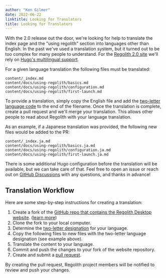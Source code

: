 ```yaml
---
author: "Ken Gilmer"
date: 2022-06-22
linktitle: Looking for Translators
title: Looking for Translators
---
```


With the 2.0 release out the door, we're looking for help to translate the index page and the "using regolith" section into languages other than English. In the past we've used a translation system, but it turned out to be too complex for many people to understand. For the [Regolith 2.0 site](https://github.com/regolith-linux/regolith-desktop-website) we'll rely on [Hugo's multilingual support](https://gohugo.io/content-management/multilingual/).

For a given language translation the following files must be translated:

```
content/_index.md
content/docs/using-regolith/basics.md
content/docs/using-regolith/configuration.md
content/docs/using-regolith/first-launch.md
```

To provide a translation, simply copy the English file and add the [two-letter language code](https://lingohub.com/academy/best-practices/iso-639-1-list) to the end of the filename.  Once the translation is complete, create a pull request and we'll merge your translation.  This allows other people to read about Regolith with your language translation.

As an example, if a Japanese translation was provided, the following new files would be added to the PR:

```
content/_index.ja.md
content/docs/using-regolith/basics.ja.md
content/docs/using-regolith/configuration.ja.md
content/docs/using-regolith/first-launch.ja.md
```

There is some additional Hugo configuration before the translation will be available, but we can take care of that.  Feel free to open an issue or reach out on [GitHub Discussions](https://github.com/orgs/regolith-linux/discussions) with any questions, and thanks in advance!

## Translation Workflow

Here are some step-by-step instructions for creating a translation:

1. Create a fork of the [GitHub repo that contains the Regolith Desktop website](https://github.com/regolith-linux/regolith-desktop-website).  ([learn more](https://docs.github.com/en/get-started/quickstart/fork-a-repo))
2. Clone the fork to your local computer.
3. Determine the [two-letter designation](https://lingohub.com/academy/best-practices/iso-639-1-list) for your language.
4. Copy the following files to new files with the two-letter language designation (see example above).
5. Translate the content to your language.
6. Commit and push the changes to your fork of the website repository.
7. Create and submit a [pull request](https://docs.github.com/en/pull-requests/collaborating-with-pull-requests/proposing-changes-to-your-work-with-pull-requests/about-pull-requests).

By creating the pull request, Regolith project members will be notified to review and push your changes.